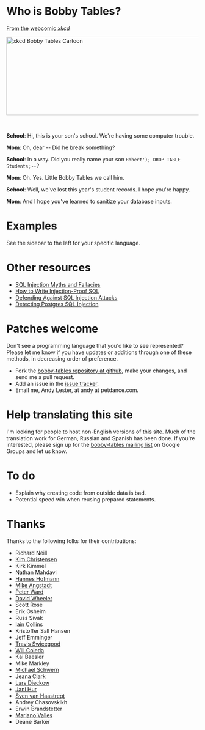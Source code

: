 # Who is Bobby Tables?

[From the webcomic _xkcd_](http://xkcd.com/327/)

<a href="http://xkcd.com/327/"><img src="/img/xkcd.png" alt="xkcd Bobby Tables Cartoon" height="205" width="666" /></a>

<br clear="right">

**School**: Hi, this is your son's school. We're having some computer trouble.

**Mom**: Oh, dear -- Did he break something?

**School**: In a way. Did you really name your son `Robert'); DROP TABLE Students;--`?

**Mom**: Oh. Yes. Little Bobby Tables we call him.

**School**: Well, we've lost this year's student records. I hope you're happy.

**Mom**: And I hope you've learned to sanitize your database inputs.



# Examples

See the sidebar to the left for your specific language.

# Other resources

* [SQL Injection Myths and Fallacies](http://www.slideshare.net/billkarwin/sql-injection-myths-and-fallacies)
* [How to Write Injection-Proof SQL](http://www.schneier.com/blog/archives/2008/10/how_to_write_in.html)
* [Defending Against SQL Injection Attacks](http://download.oracle.com/oll/tutorials/SQLInjection/index.htm)
* [Detecting Postgres SQL Injection](http://blog.endpoint.com/2012/06/detecting-postgres-sql-injection.html)

# Patches welcome

Don't see a programming language that you'd like to see represented?
Please let me know if you have updates or additions through one of
these methods, in decreasing order of preference.

* Fork the [bobby-tables repository at github][repo], make your changes, and send me a pull request.
* Add an issue in the [issue tracker][issues].
* Email me, Andy Lester, at andy at petdance.com.

[repo]: https://github.com/petdance/bobby-tables
[issues]: https://github.com/petdance/bobby-tables/issues

# Help translating this site

I'm looking for people to host non-English versions of this site.
Much of the translation work for German, Russian and Spanish has
been done.  If you're interested, please sign up for the 
[bobby-tables mailing list][ml] on Google Groups and let us know.

[ml]: https://groups.google.com/d/forum/bobby-tables

To do
=====

* Explain why creating code from outside data is bad.
* Potential speed win when reusing prepared statements.

Thanks
======

Thanks to the following folks for their contributions:

* Richard Neill
* [Kim Christensen](http://www.smukkekim.dk)
* Kirk Kimmel
* Nathan Mahdavi
* [Hannes Hofmann](http://www5.informatik.uni-erlangen.de/en/our-team/hofmann-hannes)
* [Mike Angstadt](http://www.mangst.com)
* [Peter Ward](http://identi.ca/flowblok/)
* [David Wheeler](http://justatheory.com)
* Scott Rose
* Erik Osheim
* Russ Sivak
* [Iain Collins](http://iaincollins.com)
* Kristoffer Sall Hansen
* Jeff Emminger
* [Travis Swicegood](http://www.travisswicegood.com/)
* [Will Coleda](http://www.coleda.com/users/coke/)
* Kai Baesler
* Mike Markley
* [Michael Schwern](http://schwern.net/)
* [Jeana Clark](http://jeanaclark.org/)
* [Lars Dieckow](http://search.cpan.org/~daxim/)
* [Jani Hur](http://www.jani-hur.net)
* [Sven van Haastregt](http://www.liacs.nl/home/svhaastr/)
* Andrey Chasovskikh
* Erwin Brandstetter
* [Mariano Valles](http://about.me/marianovalles)
* Deane Barker
